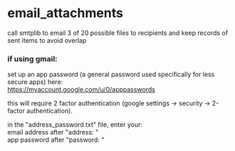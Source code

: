 # email_attachments
call smtplib to email 3 of 20 possible files to recipients and keep records of sent items to avoid overlap

### if using gmail:
set up an app password (a general password used specifically for less secure apps) here:\
https://myaccount.google.com/u/0/apppasswords

this will require 2 factor authentication (google settings -> security -> 2-factor authentication).

in the "address_password.txt" file, enter your:\
email address after "address: "\
app password after "password: "
